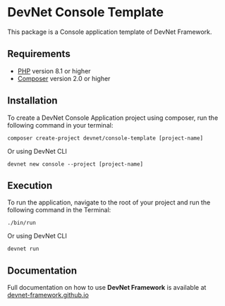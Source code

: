 # DevNet Console Template
This package is a Console application template of DevNet Framework.

## Requirements
- [PHP](https://www.php.net/) version 8.1 or higher
- [Composer](https://getcomposer.org/) version 2.0 or higher

## Installation
To create a DevNet Console Application project using composer, run the following command in your terminal:
```
composer create-project devnet/console-template [project-name]
```
Or using DevNet CLI
```
devnet new console --project [project-name]
```

## Execution
To run the application, navigate to the root of your project and run the following command in the Terminal:
```
./bin/run
```
Or using DevNet CLI
```
devnet run
```

## Documentation
Full documentation on how to use **DevNet Framework** is available at [devnet-framework.github.io](https://devnet-framework.github.io)
